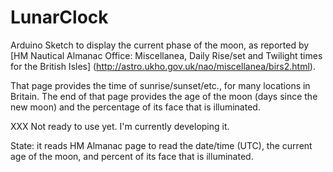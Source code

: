 # LunarClock
Arduino Sketch to display the current phase of the moon,
as reported by
[HM Nautical Almanac Office: Miscellanea, Daily Rise/set and Twilight times for the British Isles]
(http://astro.ukho.gov.uk/nao/miscellanea/birs2.html).

That page provides the time of sunrise/sunset/etc., for many locations in Britain.
The end of that page provides the age of the moon (days since the new moon) and
the percentage of its face that is illuminated.

XXX Not ready to use yet.  I'm currently developing it.

State: it reads HM Almanac page to read the date/time (UTC), the current age of the moon,
and percent of its face that is illuminated.
